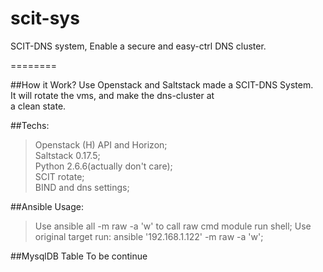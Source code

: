 scit-sys
========

SCIT-DNS system, Enable a secure and easy-ctrl DNS cluster.

========

##How it Work?
Use Openstack and Saltstack made a SCIT-DNS System.  
It will rotate the vms, and make the dns-cluster at  
a clean state.
  
##Techs:  
> Openstack (H) API and Horizon;  
> Saltstack 0.17.5;  
> Python 2.6.6(actually don't care);  
> SCIT rotate;  
> BIND and dns settings;  

##Ansible Usage:
> Use ansible all -m raw -a 'w' to call raw cmd module run shell;
> Use original target run: ansible '192.168.1.122' -m raw -a 'w';

##MysqlDB Table
To be continue
